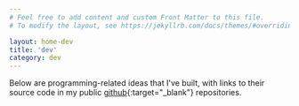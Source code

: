 ```yaml
---
# Feel free to add content and custom Front Matter to this file.
# To modify the layout, see https://jekyllrb.com/docs/themes/#overriding-theme-defaults

layout: home-dev
title: 'dev'
category: dev
---
```


Below are programming-related ideas that I've built, with links to their source code in my public [github](https://github.com/jinyoungch0i){:target="_blank"} repositories.
